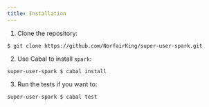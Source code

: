 ```yaml
---
title: Installation
---
```


1. Clone the repository: 

```
$ git clone https://github.com/NorfairKing/super-user-spark.git
```

2. Use Cabal to install `spark`:

```
super-user-spark $ cabal install
```

3. Run the tests if you want to:

```
super-user-spark $ cabal test
```
